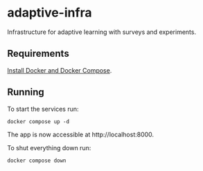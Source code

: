 # adaptive-infra
Infrastructure for adaptive learning with surveys and experiments.

## Requirements
[Install Docker and Docker Compose](https://docs.docker.com/compose/install/).

## Running
To start the services run:
```shell
docker compose up -d
```

The app is now accessible at http://localhost:8000.

To shut everything down run:
```shell
docker compose down
```